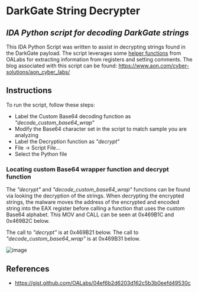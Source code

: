 # DarkGate String Decrypter
## _IDA Python script for decoding DarkGate strings_

This IDA Python Script was written to assist in decrypting strings found in the DarkGate payload. The script leverages some [helper functions](https://gist.github.com/OALabs/04ef6b2d6203d162c5b3b0eefd49530c ) from OALabs for extracting information from registers and setting comments. The blog associated with this script can be found: https://www.aon.com/cyber-solutions/aon_cyber_labs/

## Instructions
To run the script, follow these steps: 

- Label the Custom Base64 decoding function as _"decode_custom_base64_wrap"_
- Modify the Base64 character set in the script to match sample you are analyzing
- Label the Decryption function as _"decrypt"_
- File -> Script File...
- Select the Python file

### Locating custom Base64 wrapper function and decrypt function
The _"decrypt"_ and  _"decode_custom_base64_wrap"_ functions can be found via looking the decryption of the strings. When decrypting the encrypted strings, the malware moves the address of the encrypted and encoded string into the EAX register before calling a function that uses the custom Base64 alphabet. This MOV and CALL can be seen at 0x469B1C and 0x469B2C below. 

The call to _"decrypt"_ is at 0x469B21 below. The call to _"decode_custom_base64_wrap"_ is at 0x469B31 below. 

![image](https://github.com/strozfriedberg/DarkGateTools/assets/123113960/0f90d659-0f02-4cd5-a8e5-ef8305efed5c)

## References

- https://gist.github.com/OALabs/04ef6b2d6203d162c5b3b0eefd49530c 
